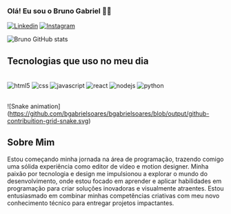 <div>

### Olá! Eu sou o Bruno Gabriel 🤙🏻


[![Linkedin](https://img.shields.io/badge/LinkedIn-0077B5?style=for-the-badge&logo=linkedin&logoColor=white)](https://www.linkedin.com/in/brunogabriel26/)
[![Instagram](https://img.shields.io/badge/Instagram-E4405F?style=for-the-badge&logo=instagram&logoColor=white)](https://www.instagram.com/bgsoares93/)

![Bruno GitHub stats](https://github-readme-stats.vercel.app/api?username=bgabrielsoares&show_icons=true&theme=dracula)

## Tecnologias que uso no meu dia

<div style="display: inline_block"><br/>
    <img align="center" alt="html5" src="https://img.shields.io/badge/HTML5-E34F26?style=for-the-badge&logo=html5&logoColor=white" />
    <img align="center" alt="css" src="https://img.shields.io/badge/CSS-239120?&style=for-the-badge&logo=css3&logoColor=white" />
    <img align="center" alt="javascript" src="https://img.shields.io/badge/JavaScript-F7DF1E?style=for-the-badge&logo=javascript&logoColor=black" />
    <img align="center" alt="react" src="https://img.shields.io/badge/React-20232A?style=for-the-badge&logo=react&logoColor=61DAFB" />
    <img align="center" alt="nodejs" src="https://img.shields.io/badge/Node.js-43853D?style=for-the-badge&logo=node.js&logoColor=white" />
    <img align="center" alt="python" src="https://img.shields.io/badge/Python-14354C?style=for-the-badge&logo=python&logoColor=white" />
</div><br/>

![Snake animation] (https://github.com/bgabrielsoares/bgabrielsoares/blob/output/github-contribuition-grid-snake.svg)

</div>

## Sobre Mim
 Estou começando minha jornada na área de programação, trazendo comigo uma sólida experiência como editor de vídeo e motion designer. Minha paixão por tecnologia e design me impulsionou a explorar o mundo do desenvolvimento, onde estou focado em aprender e aplicar habilidades em programação para criar soluções inovadoras e visualmente atraentes. Estou entusiasmado em combinar minhas competências criativas com meu novo conhecimento técnico para entregar projetos impactantes.
